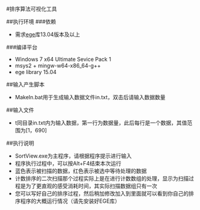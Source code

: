 #排序算法可视化工具

##执行环境
###依赖
+ 需求[ege](https://github.com/misakamm/xege)库13.04版本及以上

###编译平台
+ Windows 7 x64 Ultimate Sevice Pack 1
+ msys2 + mingw-w64-x86_64-g++
+ ege library 15.04

##输入产生脚本
+ MakeIn.bat用于生成输入数据文件in.txt，双击后请输入数据数量

##输入文件
+ t同目录in.txt内为输入数据，第一行为数据量，此后每行是一个数据，其值范围为[1，690]

##执行说明
+ SortView.exe为主程序，请根据程序提示进行输入
+ 程序执行过程中，可以按Alt+F4结束本次运行
+ 蓝色表示被扫描的数据，红色表示被选中等待处理的数据
+ 计数排序的二次扫描那个过程实际上是在进行计数数组的处理，显示为扫描过程是为了更直观的感受消耗时间，其实际扫描数据组只有一次
+ 您可以写好自己的排序过程，然后稍加修改加入到里面就可以看到你自己的排序程序的大概运行情况（请先安装好EGE库）